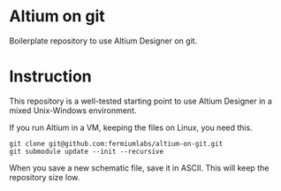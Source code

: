 # Altium on git

Boilerplate repository to use Altium Designer on git.


# Instruction

This repository is a well-tested starting point to use Altium Designer in a mixed Unix-Windows environment.

If you run Altium in a VM, keeping the files on Linux, you need this.

```shell
git clone git@github.com:fermiumlabs/altium-on-git.git
git submodule update --init --recursive
```

When you save a new schematic file, save it in ASCII. This will keep the repository size low.
